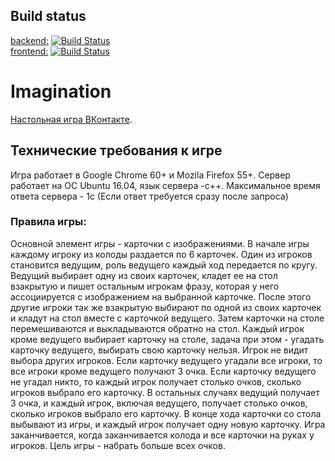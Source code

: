 ## Build status
[backend:](https://github.com/akapust1n/Imagination/tree/backend) [![Build Status](https://travis-ci.org/akapust1n/Imagination.svg?branch=backend)](https://travis-ci.org/akapust1n/Imagination)  
[frontend:](https://github.com/akapust1n/Imagination/tree/frontend) [![Build Status](https://travis-ci.org/akapust1n/Imagination.svg?branch=frontend)](https://travis-ci.org/akapust1n/Imagination)

# Imagination

 [Настольная игра ВКонтакте](https://vk.com/app6375355_21093986). 

## Технические требования к игре
Игра работает в Google Chrome 60+ и Mozila Firefox 55+.
Сервер работает на ОС Ubuntu 16.04, язык сервера -с++.
Максимальное время ответа сервера - 1с (Если ответ требуется сразу после запроса)

### Правила игры:
Основной элемент игры - карточки с изображениями. В начале игры каждому игроку из колоды раздается по 6 карточек. Один из игроков становится ведущим, роль ведущего каждый ход передается по кругу. Ведущий выбирает одну из своих карточек, кладет ее на стол взакрытую и пишет остальным игрокам фразу, которая у него ассоциируется с изображением на выбранной карточке. После этого другие игроки так же взакрытую выбирают по одной из своих карточек и кладут на стол вместе с карточкой ведущего. Затем карточки на столе  перемешиваются и выкладываются обратно на стол. Каждый игрок кроме ведущего выбирает карточку на столе, задача при этом - угадать карточку ведущего, выбирать свою карточку нельзя. Игрок не видит выбора других игроков. Если карточку ведущего угадали все игроки, то все игроки кроме ведущего получают 3 очка. Если карточку ведущего не угадал никто, то каждый игрок получает столько очков, сколько игроков выбрало его карточку. В остальных случаях ведущий получает 3 очка, и каждый игрок, включая ведущего, получает столько очков, сколько игроков выбрало его карточку. В конце хода карточки со стола выбывают из игры, и каждый игрок получает одну новую карточку. Игра заканчивается, когда заканчивается колода и все карточки на руках у игроков. Цель игры - набрать больше всех очков.

